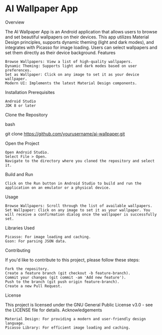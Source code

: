 # AI Wallpaper App
Overview

The AI Wallpaper App is an Android application that allows users to browse and set beautiful wallpapers on their devices. This app utilizes Material Design principles, supports dynamic theming (light and dark modes), and integrates with Picasso for image loading. Users can select wallpapers and set them directly as their device background.
Features

    Browse Wallpapers: View a list of high-quality wallpapers.
    Dynamic Theming: Supports light and dark modes based on user preferences.
    Set as Wallpaper: Click on any image to set it as your device wallpaper.
    Modern UI: Implements the latest Material Design components.


Installation
Prerequisites

    Android Studio
    JDK 8 or later

Clone the Repository

bash

git clone https://github.com/yourusername/ai-wallpaper.git

Open the Project

    Open Android Studio.
    Select File > Open.
    Navigate to the directory where you cloned the repository and select it.

Build and Run

    Click on the Run button in Android Studio to build and run the application on an emulator or a physical device.

Usage

    Browse Wallpapers: Scroll through the list of available wallpapers.
    Set Wallpaper: Click on any image to set it as your wallpaper. You will receive a confirmation dialog once the wallpaper is successfully set.

Libraries Used

    Picasso: For image loading and caching.
    Gson: For parsing JSON data.

Contributing

If you'd like to contribute to this project, please follow these steps:

    Fork the repository.
    Create a feature branch (git checkout -b feature-branch).
    Commit your changes (git commit -am 'Add new feature').
    Push to the branch (git push origin feature-branch).
    Create a new Pull Request.

License

This project is licensed under the GNU General Public License v3.0 - see the LICENSE file for details.
Acknowledgements

    Material Design: For providing a modern and user-friendly design language.
    Picasso Library: For efficient image loading and caching.
